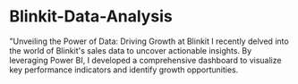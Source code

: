 # Blinkit-Data-Analysis
"Unveiling the Power of Data: Driving Growth at Blinkit  I recently delved into the world of Blinkit's sales data to uncover actionable insights. By leveraging Power BI, I developed a comprehensive dashboard to visualize key performance indicators and identify growth opportunities.
